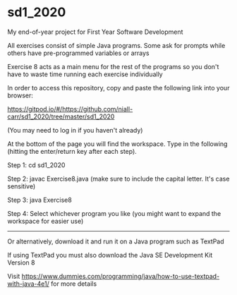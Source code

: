 # sd1_2020
My end-of-year project for First Year Software Development

All exercises consist of simple Java programs. Some ask for prompts while others have pre-programmed variables or arrays

Exercise 8 acts as a main menu for the rest of the programs so you don't have to waste time running each exercise individually

In order to access this repository, copy and paste the following link into your browser:

https://gitpod.io/#/https://github.com/niall-carr/sd1_2020/tree/master/sd1_2020

(You may need to log in if you haven't already)

At the bottom of the page you will find the workspace. Type in the following (hitting the enter/return key after each step).

Step 1: cd sd1_2020

Step 2: javac Exercise8.java (make sure to include the capital letter. It's case sensitive)

Step 3: java Exercise8

Step 4: Select whichever program you like (you might want to expand the workspace for easier use)

------------------------

Or alternatively, download it and run it on a Java program such as TextPad

If using TextPad you must also download the Java SE Development Kit Version 8

Visit https://www.dummies.com/programming/java/how-to-use-textpad-with-java-4e1/ for more details
